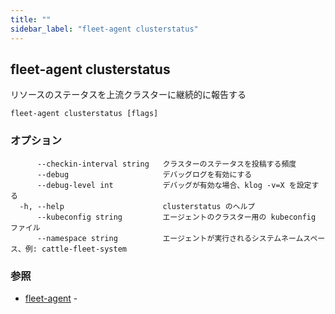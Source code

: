 ```yaml
---
title: ""
sidebar_label: "fleet-agent clusterstatus"
---
```

## fleet-agent clusterstatus

リソースのステータスを上流クラスターに継続的に報告する

```
fleet-agent clusterstatus [flags]
```

### オプション

```
      --checkin-interval string   クラスターのステータスを投稿する頻度
      --debug                     デバッグログを有効にする
      --debug-level int           デバッグが有効な場合、klog -v=X を設定する
  -h, --help                      clusterstatus のヘルプ
      --kubeconfig string         エージェントのクラスター用の kubeconfig ファイル
      --namespace string          エージェントが実行されるシステムネームスペース、例: cattle-fleet-system
```

### 参照

* [fleet-agent](./fleet-agent)	 -